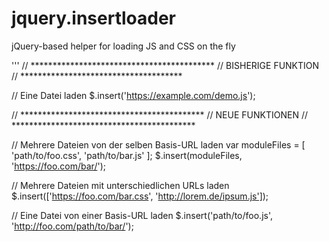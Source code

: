 # jquery.insertloader
jQuery-based helper for loading JS and CSS on the fly

'''
// ******************************************
// BISHERIGE FUNKTION
// *************************************

// Eine Datei laden
$.insert('https://example.com/demo.js');

// ******************************************
// NEUE FUNKTIONEN
// ******************************************

// Mehrere Dateien von der selben Basis-URL laden
var moduleFiles = [
    'path/to/foo.css',
    'path/to/bar.js'
];
$.insert(moduleFiles, 'https://foo.com/bar/');

// Mehrere Dateien mit unterschiedlichen URLs laden
$.insert(['https://foo.com/bar.css', 'http://lorem.de/ipsum.js']);

// Eine Datei von einer Basis-URL laden
$.insert('path/to/foo.js', 'http://foo.com/path/to/bar/');
